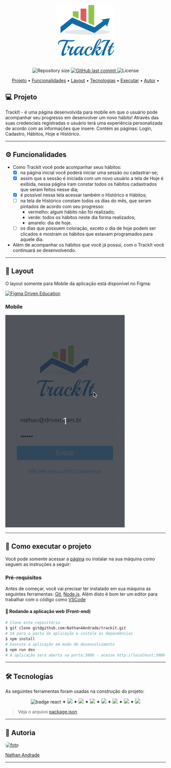 <p align="center" width="300px">
<img src="./src/assets/logo2.png"/>
</p>
<p align="center">
  <img alt="Repository size" src="https://img.shields.io/github/repo-size/nathan4andrade/trackit">
  <a href="https://github.com/nathan4andrade/trackit/commits/main">
    <img alt="GitHub last commit" src="https://img.shields.io/github/last-commit/nathan4andrade/trackit">
  </a>
   <img alt="License" src="https://img.shields.io/badge/license-MIT-brightgreen"></p>

<p align="center">
 <a href="#-sobre-o-projeto">Projeto</a> •
 <a href="#-funcionalidades">Funcionalidades</a> •
 <a href="#-layout">Layout</a> • 
 <a href="#-tecnologias">Tecnologias</a> • 
  <a href="#-como-executar-o-projeto">Executar</a> • 
 <a href="#-autor">Autor</a> • 
</p>

## 💻 Projeto

TrackIt - é uma página desenvolvida para mobile em que o usuário pode acompanhar seu progresso em desenvolver um novo hábito!
Através das suas credenciais registradas o usuário terá uma experiência personalizada de acordo com as informações que insere. Contém as páginas: Login, Cadastro, Hábitos, Hoje e Histórico.

---

## ⚙️ Funcionalidades

- Como TrackIt você pode acompanhar seus hábitos:
  - [x] na página inicial você poderá iniciar uma sessão ou cadastrar-se;
  - [x] assim que a sessão é iniciada com um novo usuário a tela de Hoje é exibida, nessa página iram constar todos os hábitos cadastrados que seram feitos nesse dia;
  - [x] é possível nessa tela acessar também o Histórico e Hábitos;
  - [ ] na tela de Histórico constam todos os dias do mês, que seram pintados de acordo com seu progresso:
    - vermelho: algum hábito não foi realizado;
    - verde: todos os hábitos neste dia forma realizados;
    - amarelo: dia de hoje.
  - [ ] os dias que possuem coloração, exceto o dia de hoje podem ser clicados e mostram os hábitos que estavam programados para aquele dia.
- Além de acompanhar os hábitos que você já possui, com o TrackIt você continuará se desenvolvendo.

---

## 🎨 Layout

O layout somente para Mobile da aplicação está disponível no Figma:

<a href="https://www.figma.com/file/CJ4YvqRP6L4LkjwSiYbYMj/TrackIt?type=design&node-id=0%3A1&mode=design&t=vzmbenfvLAoCUD3f-1">
<img alt="Figma Driven Education" src="https://img.shields.io/badge/Acessar%20Layout%20-Figma-%2304D361">
</a>

### Mobile

<img src="./src/assets/trackit-screen.gif"/>

---

## 🚀 Como executar o projeto

Você pode somente acessar a [página](https://trackit-nathan4andrade.vercel.app/) ou instalar na sua máquina como seguem as instruções a seguir:

### Pré-requisitos

Antes de começar, você vai precisar ter instalado em sua máquina as seguintes ferramentas:
[Git](https://git-scm.com), [Node.js](https://nodejs.org/en/).
Além disto é bom ter um editor para trabalhar com o código como [VSCode](https://code.visualstudio.com/)

#### 🧭 Rodando a aplicação web (Front-end)

```bash
# Clone este repositório
$ git clone git@github.com:Nathan4Andrade/trackit.git
# Vá para a pasta da aplicação e instale as dependências
$ npm install
# Execute a aplicação em modo de desenvolvimento
$ npm run dev
# A aplicação será aberta na porta:3000 - acesse http://localhost:3000
```

---

## 🛠 Tecnologias

As seguintes ferramentas foram usadas na construção do projeto:

<p align="center">
<a src="https://reactjs.org/">
<img src="https://img.shields.io/badge/React-20232A?style=for-the-badge&logo=react&logoColor=61DAFB" alt="badge react"/> </a> ✦ <a src="https://github.com/ReactTraining/react-router/tree/master/packages/react-router-dom"><img src="https://img.shields.io/badge/React_Router-CA4245?style=for-the-badge&logo=react-router&logoColor=white"/></a> ✦ <a src="https://styled-components.com/"><img src="https://img.shields.io/badge/styled--components-DB7093?style=for-the-badge&logo=styled-components&logoColor=white"/></a>
✦ <a src="https://axios-http.com/"><img src="https://img.shields.io/badge/Axios-6F63E7?style=for-the-badge"/></a> ✦ <a src="https://https://day.js.org/"><img src="https://img.shields.io/badge/Day.js-F35C4B?style=for-the-badge"/></a> ✦ <a src="https://github.com/wojtekmaj/react-calendar"><img src="https://img.shields.io/badge/React Calendar-B93218?style=for-the-badge"/></a> ✦ <a src="https://mhnpd.github.io/react-loader-spinner/"><img src="https://img.shields.io/badge/React Loader Spinner-000000?style=for-the-badge"/></a> ✦ <a src="https://github.com/kevinsqi/react-circular-progressbar"><img src="https://img.shields.io/badge/React Circular ProgressBar-3E98C7?style=for-the-badge"/></a>
</p>

> Veja o arquivo [package.json](./package.json)

---

## 🦊 Autoria

<a href="https://www.linkedin.com/in/nathanandradehenriques/" >
 <img style="border-radius: 100px" src="https://avatars.githubusercontent.com/u/12959199?v=4" width="80px;" alt="foto"/>
 <p>Nathan Andrade</p>
</a>
  
---
